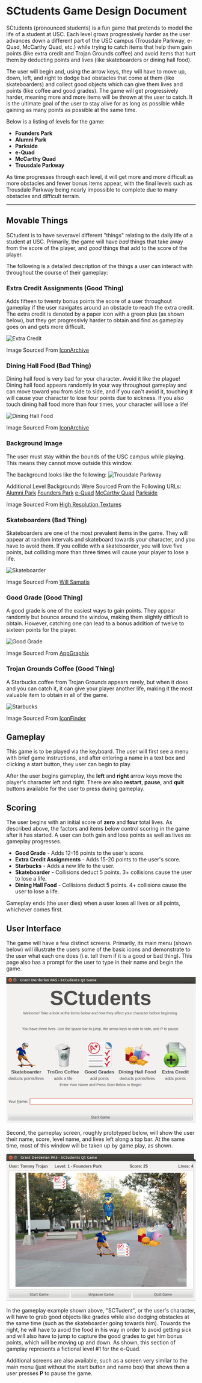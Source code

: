 # SCtudents Game Design Document
SCtudents (pronounced students) is a fun game that pretends to model the life of a student at USC. Each level grows progressively harder as the user advances down a different part of the USC campus (Trousdale Parkway, e-Quad, McCarthy Quad, etc.) while trying to catch items that help them gain points (like extra credit and Trojan Grounds coffee) and avoid items that hurt them by deducting points and lives (like skateboarders or dining hall food).

The user will begin and, using the arrow keys, they will have to move up, down, left, and right to dodge bad obstacles that come at them (like skateboarders) and collect good objects which can give them lives and points (like coffee and good grades). The game will get progressively harder, meaning more and more items will be thrown at the user to catch. It is the ultimate goal of the user to stay alive for as long as possible while gaining as many points as possible at the same time.

Below is a listing of levels for the game:
- **Founders Park**
- **Alumni Park**
- **Parkside**
- **e-Quad**
- **McCarthy Quad**
- **Trousdale Parkway**

As time progresses through each level, it will get more and more difficult as more obstacles and fewer bonus items appear, with the final levels such as Trousdale Parkway being nearly impossible to complete due to many obstacles and difficult terrain.

----

## Movable Things
SCtudent is to have severavel different "things" relating to the daily life of a student at USC. Primarily, the game will have _bad_ things that take away from the score of the player, and _good_ things that add to the score of the player.

The following is a detailed description of the things a user can interact with throughout the course of their gameplay:

### Extra Credit Assignments (Good Thing)
Adds fifteen to twenty bonus points the score of a user throughout gameplay if the user navigates around an obstacle to reach the extra credit. The extra credit is denoted by a paper icon with a green plus (as shown below), but they get progressivly harder to obtain and find as gameplay goes on and gets more difficult.

![Extra Credit](http://icons.iconarchive.com/icons/creative-freedom/shimmer/128/Document-Add-icon.png "Extra Credit")

Image Sourced From [IconArchive](http://www.iconarchive.com/show/shimmer-icons-by-creative-freedom/Document-Add-icon.html)

### Dining Hall Food (Bad Thing)
Dining hall food is very bad for your character. Avoid it like the plague! Dining hall food appears randomly in your way throughout gameplay and can move toward you from side to side, and if you can't avoid it, touching it will cause your character to lose four points due to sickness. If you also touch dining hall food more than four times, your character will lose a life!

![Dining Hall Food](http://icons.iconarchive.com/icons/mohsenfakharian/christmas/128/fast-food-icon.png "Dining Hall Food")

Image Sourced From [IconArchive](http://www.iconarchive.com/show/christmas-icons-by-mohsenfakharian/fast-food-icon.html)

### Background Image
The user must stay within the bounds of the USC campus while playing. This means they cannot move outside this window.

The background looks like the following:
![Trousdale Parkway](http://www.usc.edu/dept/pubrel/specialevents/assets/venues/venue_large/trousdale_parkway.jpg "Trousdale Parkway")

Additional Level Backgrounds Were Sourced From the Following URLs:
[Alumni Park](http://sceneshot.com/locations/downtown-la-hollywood/alumni-park/)
[Founders Park](http://www.usc.edu/dept/pubrel/specialevents/venue_vendor/venue_result.php?venueID=325)
[e-Quad](http://s212.photobucket.com/user/sumanatum/media/USC/f4e7.jpg.html)
[McCarthy Quad](http://www.flickr.com/photos/universityofsoutherncalifornia/7316747232/)
[Parkside](http://viterbivoices.usc.edu/greg/my-freshman-dorm-parkside-arts-humanities-residential-college-update/)

Image Sourced From [High Resolution Textures](http://www.highresolutiontextures.com/free-brick-wall-texture-pack)

### Skateboarders (Bad Thing)
Skateboarders are one of the most prevalent items in the game. They will appear at random intervals and skateboard towards your character, and you have to avoid them. If you collide with a skateboarder, you will love five points, but colliding more than three times will cause your player to lose a life.

![Skateboarder](http://2.bp.blogspot.com/-sdXRbd4V7Z0/ThniQhptbSI/AAAAAAAAAJs/n3eMyME70Ws/s1600/skateboard_ch.jpg "Skateboarder")

Image Sourced From [Will Samatis](http://officialwill.blogspot.com/2011/07/flash-game-art.html)

### Good Grade (Good Thing)
A good grade is one of the easiest ways to gain points. They appear randomly but bounce around the window, making them slightly difficult to obtain. However, catching one can lead to a bonus addition of twelve to sixteen points for the player.

![Good Grade](http://www.appgraphix.com/wp-content/uploads/2011/04/aplus1.png "Good Grade")

Image Sourced From [AppGraphix](http://www.appgraphix.com/portfolios/iphone-icon-2/)

### Trojan Grounds Coffee (Good Thing)
A Starbucks coffee from Trojan Grounds appears rarely, but when it does and you can catch it, it can give your player another life, making it the most valuable item to obtain in all of the game.

![Starbucks](http://cdn1.iconfinder.com/data/icons/Starbucks_coffee/PNG/128/starbucks_coffee_1.png "Starbucks")

Image Sourced From [IconFinder](http://www.iconfinder.com/icondetails/47674/128/coffee_cup_lid_starbucks_icon)

## Gameplay

This game is to be played via the keyboard. The user will first see a menu with brief game instructions, and after entering a name in a text box and clicking a start button, they user can begin to play.

After the user begins gameplay, the **left** and **right** arrow keys move the player's character left and right. There are also **restart**, **pause**, and  **quit** buttons available for the user to press during gameplay.

## Scoring

The user begins with an initial score of **zero** and **four** total lives. As described above, the factors and items below control scoring in the game after it has started. A user can both gain and lose points as well as lives as gameplay progresses.

- **Good Grade** - Adds 12-16 points to the user's score.
- **Extra Credit Assignments** - Adds 15-20 points to the user's score.
- **Starbucks** - Adds a new life to the user.
- **Skateboarder** - Collisions deduct 5 points. 3+ collisions cause the user to lose a life.
- **Dining Hall Food** - Collisions deduct 5 points. 4+ collisions cause the user to lose a life.

Gameplay ends (the user dies) when a user loses all lives or all points, whichever comes first.

## User Interface

The game will have a few distinct screens. Primarily, its main menu (shown below) will illustrate the users some of the basic icons and demonstrate to the user what each one does (i.e. tell them if it is a good or bad thing). This page also has a prompt for the user to type in their name and begin the game.

![Main Menu](images/mainmenu_mockup.png "Main Menu")

Second, the gameplay screen, roughly prototyped below, will show the user their name, score, level name, and lives left along a top bar. At the same time, most of this window will be taken up by game play, as shown.

![Gameplay](images/gameplay_mockup.png "Gameplay")

In the gameplay example shown above, "SCTudent", or the user's character, will have to grab good objects like grades while also dodging obstacles at the same time (such as the skateboarder going towards him). Towards the right, he will have to avoid the food in his way in order to avoid getting sick and will also have to jump to capture the good grades to get him bonus points, which will be moving up and down. As shown, this section of gamplay represents a fictional level #1 for the e-Quad.

Additional screens are also available, such as a screen very similar to the main menu (just without the start button and name box) that shows then a user presses **P** to pause the game.
